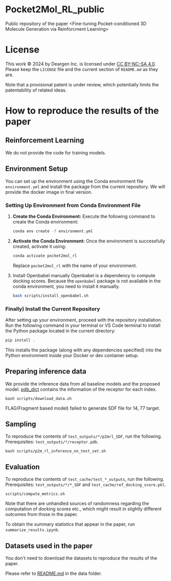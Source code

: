 # Pocket2Mol_RL_public
Public repository of the paper <Fine-tuning Pocket-conditioned 3D Molecule Generation via Reinforcment Learning>

# License
This work © 2024 by Deargen Inc. is licensed under [CC BY-NC-SA 4.0](http://creativecommons.org/licenses/by-nc-sa/4.0/?ref=chooser-v1). 
Please keep the `LICENSE` file and the current section of `README.md` as they are. 

Note that a provisional patent is under review, which potentially limits the patentability of related ideas. 

# How to reproduce the results of the paper 

## Reinforcement Learning
We do not provide the code for training models.

## Environment Setup
You can set up the environment using the Conda environment file `environment.yml` and install the package from the current repository.
We will provide the docker image in final version.

### Setting Up Environment from Conda Environment File
1. **Create the Conda Environment:**
   Execute the following command to create the Conda environment:

    ```bash
    conda env create -f environment.yml
    ```

2. **Activate the Conda Environment:**
   Once the environment is successfully created, activate it using:

    ```bash
    conda activate pocket2mol_rl
    ```

    Replace `pocket2mol_rl` with the name of your environment.

3. Install Openbabel manually
    Openbabel is a dependency to compute docking scores.
    Because the `openbabel` package is not available in the conda environment, you need to install it manually. 
    ```bash
    bash scripts/install_openbabel.sh
    ```

### Finally) Install the Current Repository

After setting up your environment, proceed with the repository installation. Run the following command in your terminal or VS Code terminal to install the Python package located in the current directory:

```bash
pip install .
```
This installs the package (along with any dependencies specified) into the Python environment inside your Docker or dev container setup. 

## Preparing inference data

We provide the inference data from all baseline models and the proposed model.
[pdb_dict](pdb_dict.json) contains the information of the receptor for each index.
```
bash scripts/download_data.sh
```
FLAG(Fragment based model) failed to generate SDF file for 14, 77 target.

## Sampling 

To reproduce the contents of `test_outputs/*/p2mrl_SDF`, run the following. Prerequisites: `test_outputs/*/receptor.pdb`.

```
bash scripts/p2m_rl_inference_on_test_set.sh
```

## Evaluation 

To reproduce the contents of `test_cache/test_*_outputs`, run the following. Prerequisites: `test_outputs/*/*_SDF` and `test_cache/ref_docking_score.pkl`.

```
scripts/compute_metrics.sh
```
Note that there are unhandled sources of randomness regarding the computation of docking scores etc., which might result in slightly different outcomes from those in the paper. 

To obtain the summary statistics that appear in the paper, run `summarize_results.ipynb`.

## Datasets used in the paper

You don't need to download the datasets to reproduce the results of the paper.

Please refer to [README.md](data/README.md) in the data folder.
